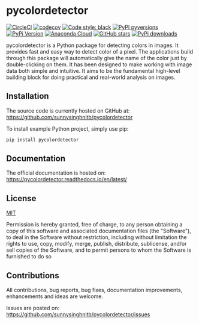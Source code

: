 # pycolordetector

[![CircleCI](https://img.shields.io/circleci/project/github/nschloe/pipdate/master.svg?style=flat-square)](https://circleci.com/gh/nschloe/pipdate/tree/master)
[![codecov](https://img.shields.io/codecov/c/github/nschloe/pipdate.svg?style=flat-square)](https://codecov.io/gh/nschloe/pipdate)
[![Code style: black](https://img.shields.io/badge/code%20style-black-000000.svg?style=flat-square)](https://github.com/psf/black)
[![PyPI pyversions](https://img.shields.io/pypi/pyversions/pipdate.svg?style=flat-square)](https://pypi.org/pypi/pipdate/)
[![PyPi Version](https://img.shields.io/pypi/v/pipdate.svg?style=flat-square)](https://pypi.python.org/pypi/pipdate)
[![Anaconda Cloud](https://anaconda.org/conda-forge/pipdate/badges/version.svg?=style=flat-square)](https://anaconda.org/conda-forge/pipdate/)
[![GitHub stars](https://img.shields.io/github/stars/nschloe/pipdate.svg?style=flat-square&logo=github&label=Stars&logoColor=white)](https://github.com/nschloe/pipdate)
[![PyPi downloads](https://img.shields.io/pypi/dm/pipdate.svg?style=flat-square)](https://pypistats.org/packages/pipdate)

pycolordetector is a Python package for detecting colors in images. It provides fast and easy way to detect color of a pixel. The applications build through this package will automatically give the name of the color just by double-clicking on them. It has been designed to make working with image data both simple and intuitive. It aims to be the fundamental high-level building block for doing practical and real-world analysis on images. 

## Installation

The source code is currently hosted on GitHub at:
https://github.com/sunnysinghnitb/pycolordetector

To install example Python project, simply use pip:
```sh
pip install pycolordetector
```


## Documentation

The official documentation is hosted on:
https://pycolordetector.readthedocs.io/en/latest/

## License

[MIT][mit]

Permission is hereby granted, free of charge, to any person obtaining a copy
of this software and associated documentation files (the "Software"), to deal
in the Software without restriction, including without limitation the rights
to use, copy, modify, merge, publish, distribute, sublicense, and/or sell
copies of the Software, and to permit persons to whom the Software is
furnished to do so


## Contributions

All contributions, bug reports, bug fixes, documentation improvements, enhancements and ideas are welcome.

Issues are posted on:
https://github.com/sunnysinghnitb/pycolordetector/issues


[pcking]: https://packaging.python.org
[mit]: https://github.com/sunnysinghnitb/pycolordetector/blob/master/LICENSE
"# example-project"
